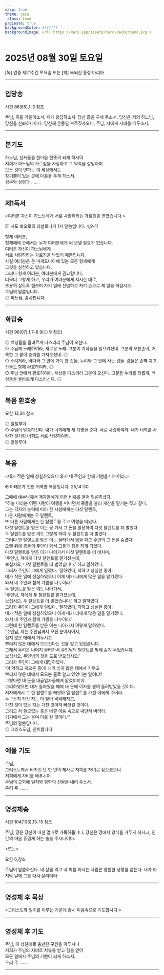 ```yaml
---
marp: true
theme: gaia
_class: lead
paginate: true
backgroundColor: #ffffff
backgroundImage: url('https://marp.app/assets/hero-background.svg')
---
```


# 2025년 08월 30일 토요일

[녹] 연중 제21주간 토요일 또는 [백] 복되신 동정 마리아  




---

## 입당송

시편 86(85),1-3 참조

주님, 귀를 기울이소서. 제게 응답하소서. 당신 종을 구해 주소서. 당신은 저의 하느님, 당신을 신뢰하나이다. 당신께 온종일 부르짖사오니, 주님, 저에게 자비를 베푸소서.  
  


---

## 본기도

하느님, 신자들을 한마음 한뜻이 되게 하시어  
저희가 하느님의 가르침을 사랑하고 그 약속을 갈망하며  
모든 것이 변하는 이 세상에서도  
참기쁨이 있는 곳에 마음을 두게 하소서.  
성부와 성령과 …….  
  


---

## 제1독서

<여러분 자신이 하느님에게 서로 사랑하라는 가르침을 받았습니다.>

▥ 사도 바오로의 테살로니카 1서 말씀입니다. 4,9-11

형제 여러분,  
형제애에 관해서는 누가 여러분에게 써 보낼 필요가 없습니다.  
여러분 자신이 하느님에게  
서로 사랑하라는 가르침을 받았기 때문입니다.  
사실 여러분은 온 마케도니아에 있는 모든 형제에게  
그것을 실천하고 있습니다.  
그러나 형제 여러분, 여러분에게 권고합니다.  
더욱더 그렇게 하고, 우리가 여러분에게 지시한 대로,  
조용히 살도록 힘쓰며 자기 일에 전념하고 자기 손으로 제 일을 하십시오.  
주님의 말씀입니다.  
◎ 하느님, 감사합니다.  
  


---

## 화답송

시편 98(97),1.7-8.9(◎ 9 참조)

◎ 백성들을 올바르게 다스리러 주님이 오신다.  
○ 주님께 노래하여라, 새로운 노래. 그분이 기적들을 일으키셨네. 그분의 오른손이, 거룩한 그 팔이 승리를 가져오셨네. ◎  
○ 소리쳐라, 바다와 그 안에 가득 찬 것들, 누리와 그 안에 사는 것들. 강들은 손뼉 치고, 산들도 함께 환호하여라. ◎  
○ 주님 앞에서 환호하여라. 세상을 다스리러 그분이 오신다. 그분은 누리를 의롭게, 백성들을 올바르게 다스리신다. ◎  
  


---

## 복음 환호송

요한 13,34 참조

◎ 알렐루야.  
○ 주님이 말씀하신다. 내가 너희에게 새 계명을 준다. 서로 사랑하여라. 내가 너희를 사랑한 것처럼 너희도 서로 사랑하여라.  
◎ 알렐루야.  
  


---

## 복음

<네가 작은 일에 성실하였으니 와서 네 주인과 함께 기쁨을 나누어라.>

✠ 마태오가 전한 거룩한 복음입니다. 25,14-30

그때에 예수님께서 제자들에게 이런 비유를 들어 말씀하셨다.  
“하늘 나라는 어떤 사람이 여행을 떠나면서 종들을 불러 재산을 맡기는 것과 같다.  
그는 각자의 능력에 따라 한 사람에게는 다섯 탈렌트,  
다른 사람에게는 두 탈렌트,  
또 다른 사람에게는 한 탈렌트를 주고 여행을 떠났다.  
다섯 탈렌트를 받은 이는 곧 가서 그 돈을 활용하여 다섯 탈렌트를 더 벌었다.  
두 탈렌트를 받은 이도 그렇게 하여 두 탈렌트를 더 벌었다.  
그러나 한 탈렌트를 받은 이는 물러가서 땅을 파고 주인의 그 돈을 숨겼다.  
오랜 뒤에 종들의 주인이 와서 그들과 셈을 하게 되었다.  
다섯 탈렌트를 받은 이가 나아가서 다섯 탈렌트를 더 바치며,  
‘주인님, 저에게 다섯 탈렌트를 맡기셨는데,  
보십시오, 다섯 탈렌트를 더 벌었습니다.’ 하고 말하였다.  
그러자 주인이 그에게 일렀다. ‘잘하였다, 착하고 성실한 종아!  
네가 작은 일에 성실하였으니 이제 내가 너에게 많은 일을 맡기겠다.  
와서 네 주인과 함께 기쁨을 나누어라.’  
두 탈렌트를 받은 이도 나아가서,  
‘주인님, 저에게 두 탈렌트를 맡기셨는데,  
보십시오, 두 탈렌트를 더 벌었습니다.’ 하고 말하였다.  
그러자 주인이 그에게 일렀다. ‘잘하였다, 착하고 성실한 종아!  
네가 작은 일에 성실하였으니 이제 내가 너에게 많은 일을 맡기겠다.  
와서 네 주인과 함께 기쁨을 나누어라.’  
그런데 한 탈렌트를 받은 이는 나아가서 이렇게 말하였다.  
‘주인님, 저는 주인님께서 모진 분이시어서,  
심지 않은 데에서 거두시고  
뿌리지 않은 데에서 모으신다는 것을 알고 있었습니다.  
그래서 두려운 나머지 물러가서 주인님의 탈렌트를 땅에 숨겨 두었습니다.  
보십시오, 주인님의 것을 도로 받으십시오.’  
그러자 주인이 그에게 대답하였다.  
‘이 악하고 게으른 종아! 내가 심지 않은 데에서 거두고  
뿌리지 않은 데에서 모으는 줄로 알고 있었다는 말이냐?  
그렇다면 내 돈을 대금업자들에게 맡겼어야지.  
그리하였으면 내가 돌아왔을 때에 내 돈에 이자를 붙여 돌려받았을 것이다.  
저자에게서 그 한 탈렌트를 빼앗아 열 탈렌트를 가진 이에게 주어라.  
누구든지 가진 자는 더 받아 넉넉해지고,  
가진 것이 없는 자는 가진 것마저 빼앗길 것이다.  
그리고 저 쓸모없는 종은 바깥 어둠 속으로 내던져 버려라.  
거기에서 그는 울며 이를 갈 것이다.’”  
주님의 말씀입니다.  
◎ 그리스도님, 찬미합니다.  
  


---

## 예물 기도

주님,  
그리스도께서 바치신 단 한 번의 제사로 저희를 자녀로 삼으셨으니  
저희에게 자비를 베푸시어  
주님의 교회에 일치와 평화의 선물을 내려 주소서.  
우리 주 …….  
  


---

## 영성체송

시편 104(103),13-15 참조

주님, 땅은 당신이 내신 열매로 가득하옵니다. 당신은 땅에서 양식을 거두게 하시고, 인간의 마음 흥겹게 하는 술을 주시나이다.  
  
<또는>  
  
요한 6,참조  
  
주님이 말씀하신다. 내 살을 먹고 내 피를 마시는 사람은 영원한 생명을 얻는다. 내가 마지막 날에 그를 다시 살리리라.  


---

## 영성체 후 묵상

<그리스도와 일치를 이루는 가운데 잠시 마음속으로 기도합시다.>  


---

## 영성체 후 기도

주님, 이 성찬례로 충만한 구원을 이루시니  
저희가 주님의 자비로 치유를 받고 힘을 얻어  
모든 일에서 주님의 기쁨이 되게 하소서.  
우리 주 …….  
  


---